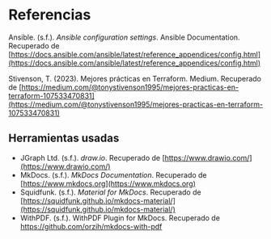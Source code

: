 # Referencias


Ansible. (s.f.). *Ansible configuration settings*. Ansible Documentation. Recuperado de [https://docs.ansible.com/ansible/latest/reference_appendices/config.html](https://docs.ansible.com/ansible/latest/reference_appendices/config.html)

Stivenson, T. (2023). Mejores prácticas en Terraform. Medium. Recuperado de [https://medium.com/@tonystivenson1995/mejores-practicas-en-terraform-107533470831](https://medium.com/@tonystivenson1995/mejores-practicas-en-terraform-107533470831)

## Herramientas usadas

- JGraph Ltd. (s.f.). *draw.io*. Recuperado de [https://www.drawio.com/](https://www.drawio.com/)
- MkDocs. (s.f.). *MkDocs Documentation*. Recuperado de [https://www.mkdocs.org](https://www.mkdocs.org)  
- Squidfunk. (s.f.). *Material for MkDocs*. Recuperado de [https://squidfunk.github.io/mkdocs-material/](https://squidfunk.github.io/mkdocs-material/)
- WithPDF. (s.f.). WithPDF Plugin for MkDocs. Recuperado de https://github.com/orzih/mkdocs-with-pdf